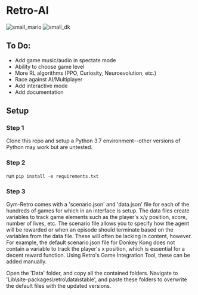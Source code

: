 # Retro-AI
![small_mario](https://user-images.githubusercontent.com/55513603/120692158-020fc780-c46d-11eb-8205-cd834f1ece4e.png)
![small_dk](https://user-images.githubusercontent.com/55513603/120692160-020fc780-c46d-11eb-9d0f-64845703097b.png)



## To Do:
- Add game music/audio in spectate mode 
- Ability to choose game level
- More RL algorithms (PPO, Curiosity, Neuroevolution, etc.)
- Race against AI/Multiplayer
- Add interactive mode
- Add documentation

## Setup

### Step 1
Clone this repo and setup a Python 3.7 environment--other versions of Python may work but are untested.


### Step 2
run ``` pip install -e requirements.txt ```

### Step 3 
Gym-Retro comes with a 'scenario.json' and 'data.json' file for each of the hundreds of games for which in an interface is setup. The data files create variables to track game elements such as the player's x/y position, score, number of lives, etc. The scenario file allows you to specify how the agent will be rewarded or when an episode should terminate based on the variables from the data file. These will often be lacking in content, however. For example, the default scenario.json file for Donkey Kong does not contain a variable to track the player's x position, which is essential for a decent reward function. Using Retro's Game Integration Tool, these can be added manually.

Open the 'Data' folder, and copy all the contained folders. Navigate to 'Lib\site-packages\retro\data\stable', and paste these folders to overwrite the default files with the updated versions.
